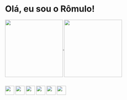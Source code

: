 <h1> Olá, eu sou o Rômulo!</h1>

<a href="https://github.com/romulolpaula">
  <img align="center" height="190em" src="https://github-readme-stats.vercel.app/api?username=romulolpaula&show_icons=true&theme=date_night&locale=pt-br&hide=commits" />
</a>
<a href="https://github.com/romulolpaula">
  <img align="center"height="190em" src="https://github-readme-stats.vercel.app/api/top-langs/?username=romulolpaula&theme=date_night&locale=pt-br" />
</a>

##

<img align="center" height="30em" src="https://cdn.jsdelivr.net/gh/devicons/devicon@latest/icons/azuresqldatabase/azuresqldatabase-original.svg" /> <img align="center" height="30em" src="https://cdn.jsdelivr.net/gh/devicons/devicon@latest/icons/python/python-original.svg" /> <img align="center" height="30em" src="https://cdn.jsdelivr.net/gh/devicons/devicon@latest/icons//html5/html5-plain.svg" />  <img align="center" height="30em" src="https://cdn.jsdelivr.net/gh/devicons/devicon@latest/icons/css3/css3-plain.svg" /> <img align="center" height="30em" src="https://cdn.jsdelivr.net/gh/devicons/devicon@latest/icons/javascript/javascript-original.svg" /> <img align="center" height="30em" src="https://cdn.jsdelivr.net/gh/devicons/devicon@latest/icons/mysql/mysql-original-wordmark.svg" />



          

          
          
